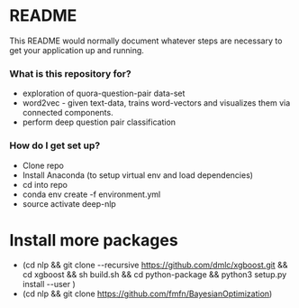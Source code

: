 # README #

This README would normally document whatever steps are necessary to get your application up and running.

### What is this repository for? ###

* exploration of quora-question-pair data-set
* word2vec - given text-data, trains word-vectors and visualizes them via connected components.
* perform deep question pair classification 

### How do I get set up? ###

* Clone repo
* Install Anaconda (to setup virtual env and load dependencies)
* cd into repo
* conda env create -f environment.yml
* source activate deep-nlp

# Install more packages
* (cd nlp && git clone --recursive https://github.com/dmlc/xgboost.git  && cd xgboost && sh build.sh && cd python-package && python3 setup.py install --user )
* (cd nlp && git clone https://github.com/fmfn/BayesianOptimization)

